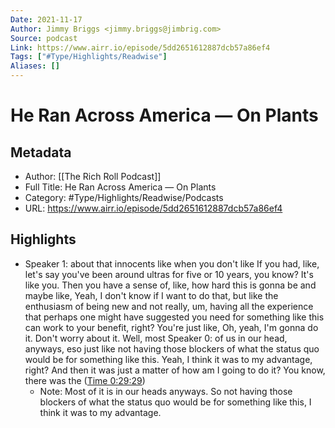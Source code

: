 ```yaml
---
Date: 2021-11-17
Author: Jimmy Briggs <jimmy.briggs@jimbrig.com>
Source: podcast
Link: https://www.airr.io/episode/5dd2651612887dcb57a86ef4
Tags: ["#Type/Highlights/Readwise"]
Aliases: []
---
```

# He Ran Across America — On Plants

## Metadata
- Author: [[The Rich Roll Podcast]]
- Full Title: He Ran Across America — On Plants
- Category: #Type/Highlights/Readwise/Podcasts
- URL: https://www.airr.io/episode/5dd2651612887dcb57a86ef4

## Highlights
- Speaker 1: about that innocents like when you don't like If you had, like, let's say you've been around ultras for five or 10 years, you know? It's like you. Then you have a sense of, like, how hard this is gonna be and maybe like, Yeah, I don't know if I want to do that, but like the enthusiasm of being new and not really, um, having all the experience that perhaps one might have suggested you need for something like this can work to your benefit, right? You're just like, Oh, yeah, I'm gonna do it. Don't worry about it. Well, most 
  Speaker 0: of us in our head, anyways, eso just like not having those blockers of what the status quo would be for something like this. Yeah, I think it was to my advantage, right? And then it was just a matter of how am I going to do it? You know, there was the ([Time 0:29:29](https://www.airr.io/quote/60123f55c9f3ab6e29f39cf4))
    - Note: Most of it is in our heads anyways. So not having those blockers of what the status quo would be for something like this, I think it was to my advantage.
